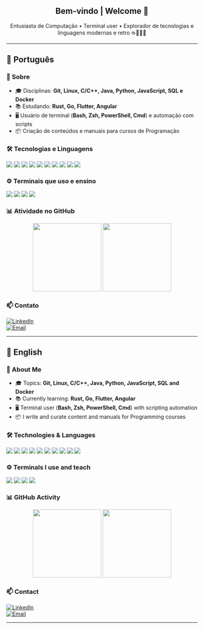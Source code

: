 <h2 align="center">Bem-vindo | Welcome 👋</h2>

<p align="center">
  Entusiasta de Computação • Terminal user • Explorador de tecnologias e linguagens modernas e retro ☕🐍🦀🐳
</p>

---

## 📘 Português

### 🚀 Sobre

- 🎓 Disciplinas: **Git, Linux, C/C++, Java, Python, JavaScript, SQL e Docker**
- 📚 Estudando: **Rust, Go, Flutter, Angular**
- 🖥️ Usuário de terminal (**Bash, Zsh, PowerShell, Cmd**) e automação com scripts
- 📦 Criação de conteúdos e manuais para cursos de Programação

### 🛠️ Tecnologias e Linguagens

<p>
  <img src="https://img.shields.io/badge/C-00599C?style=flat&logo=c&logoColor=white"/>
  <img src="https://img.shields.io/badge/C++-00599C?style=flat&logo=c%2B%2B&logoColor=white"/>
  <img src="https://img.shields.io/badge/Java-007396?style=flat&logo=java&logoColor=white"/>
  <img src="https://img.shields.io/badge/Python-3776AB?style=flat&logo=python&logoColor=white"/>
  <img src="https://img.shields.io/badge/JavaScript-F7DF1E?style=flat&logo=javascript&logoColor=black"/>
  <img src="https://img.shields.io/badge/SQL-336791?style=flat&logo=postgresql&logoColor=white"/>
  <img src="https://img.shields.io/badge/Linux-FCC624?style=flat&logo=linux&logoColor=black"/>
  <img src="https://img.shields.io/badge/Docker-2496ED?style=flat&logo=docker&logoColor=white"/>
  <img src="https://img.shields.io/badge/Rust-000000?style=flat&logo=rust&logoColor=white"/>
  <img src="https://img.shields.io/badge/Go-00ADD8?style=flat&logo=go&logoColor=white"/>
</p>

### ⚙️ Terminais que uso e ensino

<p>
  <img src="https://img.shields.io/badge/Bash-4EAA25?style=flat&logo=gnu-bash&logoColor=white"/>
  <img src="https://img.shields.io/badge/Zsh-89e051?style=flat&logo=terminal&logoColor=white"/>
  <img src="https://img.shields.io/badge/PowerShell-5391FE?style=flat&logo=powershell&logoColor=white"/>
  <img src="https://img.shields.io/badge/WSL2-blue?style=flat&logo=windows-terminal&logoColor=white"/>
</p>

### 📊 Atividade no GitHub

<div align="center">
  <img src="https://github-readme-stats.vercel.app/api?username=ricardotecpro&show_icons=true&theme=github_dark&count_private=true" height="180em"/>
  <img src="https://github-readme-stats.vercel.app/api/top-langs/?username=ricardotecpro&layout=compact&theme=github_dark&langs_count=10" height="180em"/>
</div>

### 📫 Contato

[![LinkedIn](https://img.shields.io/badge/-LinkedIn-0A66C2?style=flat&logo=linkedin&logoColor=white)](https://linkedin.com/in/seu-usuario)  
[![Email](https://img.shields.io/badge/-Email-D14836?style=flat&logo=gmail&logoColor=white)](mailto:seuemail@exemplo.com)

---

## 📗 English

### 🚀 About Me

- 🎓 Topics: **Git, Linux, C/C++, Java, Python, JavaScript, SQL and Docker**
- 📚 Currently learning: **Rust, Go, Flutter, Angular**
- 🖥️ Terminal user (**Bash, Zsh, PowerShell, Cmd**) with scripting automation
- 📦 I write and curate content and manuals for Programming courses

### 🛠️ Technologies & Languages

<p>
  <img src="https://img.shields.io/badge/C-00599C?style=flat&logo=c&logoColor=white"/>
  <img src="https://img.shields.io/badge/C++-00599C?style=flat&logo=c%2B%2B&logoColor=white"/>
  <img src="https://img.shields.io/badge/Java-007396?style=flat&logo=java&logoColor=white"/>
  <img src="https://img.shields.io/badge/Python-3776AB?style=flat&logo=python&logoColor=white"/>
  <img src="https://img.shields.io/badge/JavaScript-F7DF1E?style=flat&logo=javascript&logoColor=black"/>
  <img src="https://img.shields.io/badge/SQL-336791?style=flat&logo=postgresql&logoColor=white"/>
  <img src="https://img.shields.io/badge/Linux-FCC624?style=flat&logo=linux&logoColor=black"/>
  <img src="https://img.shields.io/badge/Docker-2496ED?style=flat&logo=docker&logoColor=white"/>
  <img src="https://img.shields.io/badge/Rust-000000?style=flat&logo=rust&logoColor=white"/>
  <img src="https://img.shields.io/badge/Go-00ADD8?style=flat&logo=go&logoColor=white"/>
</p>

### ⚙️ Terminals I use and teach

<p>
  <img src="https://img.shields.io/badge/Bash-4EAA25?style=flat&logo=gnu-bash&logoColor=white"/>
  <img src="https://img.shields.io/badge/Zsh-89e051?style=flat&logo=terminal&logoColor=white"/>
  <img src="https://img.shields.io/badge/PowerShell-5391FE?style=flat&logo=powershell&logoColor=white"/>
  <img src="https://img.shields.io/badge/WSL2-blue?style=flat&logo=windows-terminal&logoColor=white"/>
</p>

### 📊 GitHub Activity

<div align="center">
  <img src="https://github-readme-stats.vercel.app/api?username=ricardotecpro&show_icons=true&theme=github_dark&count_private=true" height="180em"/>
  <img src="https://github-readme-stats.vercel.app/api/top-langs/?username=ricardotecpro&layout=compact&theme=github_dark&langs_count=10" height="180em"/>
</div>

### 📫 Contact

[![LinkedIn](https://img.shields.io/badge/-LinkedIn-0A66C2?style=flat&logo=linkedin&logoColor=white)](https://linkedin.com/in/seu-usuario)  
[![Email](https://img.shields.io/badge/-Email-D14836?style=flat&logo=gmail&logoColor=white)](mailto:seuemail@exemplo.com)

---
